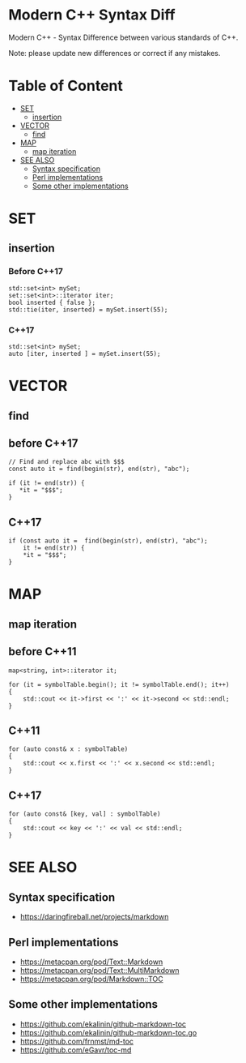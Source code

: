 # Modern C++ Syntax Diff

Modern C++ - Syntax Difference between various standards of C++. 

Note: please update new differences or correct if any mistakes.

<!-- md-cpp-begin -->
# Table of Content
* [SET](#std-set)
  * [insertion](#std-set-insert)
* [VECTOR](#std-vector)
  * [find](#std-vector-find)
* [MAP](#map)
  * [map iteration](#map-iterating)   
* [SEE ALSO](#see-also)
  * [Syntax specification](#syntax-specification)
  * [Perl implementations](#perl-implementations)
  * [Some other implementations](#some-other-implementations)
<!-- md-cpp-end -->

# SET

## insertion
### Before C++17
```
std::set<int> mySet;
set::set<int>::iterator iter;
bool inserted { false };
std::tie(iter, inserted) = mySet.insert(55);
```
### C++17
```
std::set<int> mySet;
auto [iter, inserted ] = mySet.insert(55);
```
# VECTOR
## find
## before C++17
```
// Find and replace abc with $$$
const auto it = find(begin(str), end(str), "abc");
 
if (it != end(str)) {
   *it = "$$$";
}
```
## C++17
```
if (const auto it =  find(begin(str), end(str), "abc");
    it != end(str)) {
    *it = "$$$";
}
```

# MAP
## map iteration
## before C++11
```
map<string, int>::iterator it;

for (it = symbolTable.begin(); it != symbolTable.end(); it++)
{
    std::cout << it->first << ':' << it->second << std::endl;
}
```
## C++11

```
for (auto const& x : symbolTable)
{
    std::cout << x.first << ':' << x.second << std::endl;
}
```
## C++17

```
for (auto const& [key, val] : symbolTable)
{
    std::cout << key << ':' << val << std::endl;
}
```

# SEE ALSO

## Syntax specification

* https://daringfireball.net/projects/markdown

## Perl implementations

* https://metacpan.org/pod/Text::Markdown
* https://metacpan.org/pod/Text::MultiMarkdown
* https://metacpan.org/pod/Markdown::TOC

## Some other implementations

* https://github.com/ekalinin/github-markdown-toc
* https://github.com/ekalinin/github-markdown-toc.go
* https://github.com/frnmst/md-toc
* https://github.com/eGavr/toc-md
